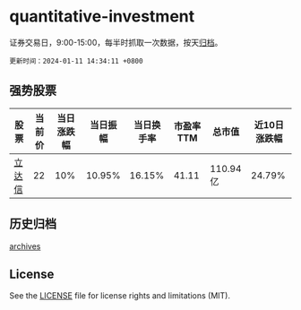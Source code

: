 # quantitative-investment

证券交易日，9:00-15:00，每半时抓取一次数据，按天[归档](archives)。

`更新时间：2024-01-11 14:34:11 +0800`

## 强势股票

|股票|当前价|当日涨跌幅|当日振幅|当日换手率|市盈率TTM|总市值|近10日涨跌幅|
|----|----|----|----|----|----|----|----|
|[立达信](https://xueqiu.com/S/SH605365)|22|10%|10.95%|16.15%|41.11|110.94亿|24.79%|

## 历史归档

[archives](archives)

## License

See the [LICENSE](LICENSE) file for license rights and limitations (MIT).